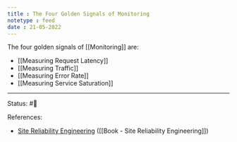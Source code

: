 ```yaml
---
title : The Four Golden Signals of Monitoring
notetype : feed
date : 21-05-2022
---
```


The four golden signals of [[Monitoring]] are:
- [[Measuring Request Latency]]
- [[Measuring Traffic]]
- [[Measuring Error Rate]]
- [[Measuring Service Saturation]]


-----

Status: #🌲 

References:
-  [Site Reliability Engineering](https://sre.google/sre-book/table-of-contents/) ([[Book - Site Reliability Engineering]])
